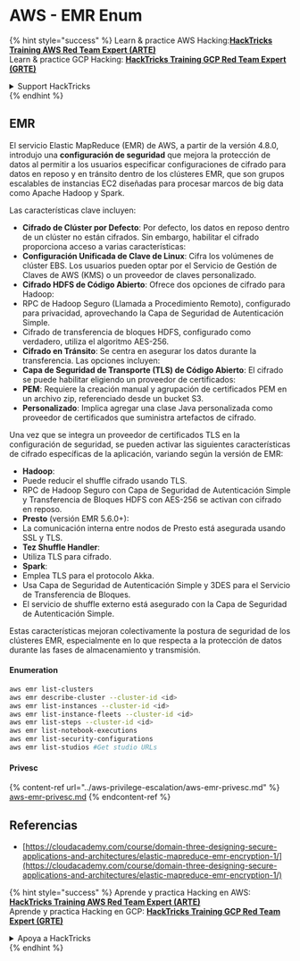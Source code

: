 # AWS - EMR Enum

{% hint style="success" %}
Learn & practice AWS Hacking:<img src="../../../.gitbook/assets/image (1).png" alt="" data-size="line">[**HackTricks Training AWS Red Team Expert (ARTE)**](https://training.hacktricks.xyz/courses/arte)<img src="../../../.gitbook/assets/image (1).png" alt="" data-size="line">\
Learn & practice GCP Hacking: <img src="../../../.gitbook/assets/image (2).png" alt="" data-size="line">[**HackTricks Training GCP Red Team Expert (GRTE)**<img src="../../../.gitbook/assets/image (2).png" alt="" data-size="line">](https://training.hacktricks.xyz/courses/grte)

<details>

<summary>Support HackTricks</summary>

* Check the [**subscription plans**](https://github.com/sponsors/carlospolop)!
* **Join the** 💬 [**Discord group**](https://discord.gg/hRep4RUj7f) or the [**telegram group**](https://t.me/peass) or **follow** us on **Twitter** 🐦 [**@hacktricks\_live**](https://twitter.com/hacktricks\_live)**.**
* **Share hacking tricks by submitting PRs to the** [**HackTricks**](https://github.com/carlospolop/hacktricks) and [**HackTricks Cloud**](https://github.com/carlospolop/hacktricks-cloud) github repos.

</details>
{% endhint %}

## EMR

El servicio Elastic MapReduce (EMR) de AWS, a partir de la versión 4.8.0, introdujo una **configuración de seguridad** que mejora la protección de datos al permitir a los usuarios especificar configuraciones de cifrado para datos en reposo y en tránsito dentro de los clústeres EMR, que son grupos escalables de instancias EC2 diseñadas para procesar marcos de big data como Apache Hadoop y Spark.

Las características clave incluyen:

* **Cifrado de Clúster por Defecto**: Por defecto, los datos en reposo dentro de un clúster no están cifrados. Sin embargo, habilitar el cifrado proporciona acceso a varias características:
* **Configuración Unificada de Clave de Linux**: Cifra los volúmenes de clúster EBS. Los usuarios pueden optar por el Servicio de Gestión de Claves de AWS (KMS) o un proveedor de claves personalizado.
* **Cifrado HDFS de Código Abierto**: Ofrece dos opciones de cifrado para Hadoop:
* RPC de Hadoop Seguro (Llamada a Procedimiento Remoto), configurado para privacidad, aprovechando la Capa de Seguridad de Autenticación Simple.
* Cifrado de transferencia de bloques HDFS, configurado como verdadero, utiliza el algoritmo AES-256.
* **Cifrado en Tránsito**: Se centra en asegurar los datos durante la transferencia. Las opciones incluyen:
* **Capa de Seguridad de Transporte (TLS) de Código Abierto**: El cifrado se puede habilitar eligiendo un proveedor de certificados:
* **PEM**: Requiere la creación manual y agrupación de certificados PEM en un archivo zip, referenciado desde un bucket S3.
* **Personalizado**: Implica agregar una clase Java personalizada como proveedor de certificados que suministra artefactos de cifrado.

Una vez que se integra un proveedor de certificados TLS en la configuración de seguridad, se pueden activar las siguientes características de cifrado específicas de la aplicación, variando según la versión de EMR:

* **Hadoop**:
* Puede reducir el shuffle cifrado usando TLS.
* RPC de Hadoop Seguro con Capa de Seguridad de Autenticación Simple y Transferencia de Bloques HDFS con AES-256 se activan con cifrado en reposo.
* **Presto** (versión EMR 5.6.0+):
* La comunicación interna entre nodos de Presto está asegurada usando SSL y TLS.
* **Tez Shuffle Handler**:
* Utiliza TLS para cifrado.
* **Spark**:
* Emplea TLS para el protocolo Akka.
* Usa Capa de Seguridad de Autenticación Simple y 3DES para el Servicio de Transferencia de Bloques.
* El servicio de shuffle externo está asegurado con la Capa de Seguridad de Autenticación Simple.

Estas características mejoran colectivamente la postura de seguridad de los clústeres EMR, especialmente en lo que respecta a la protección de datos durante las fases de almacenamiento y transmisión.

#### Enumeration
```bash
aws emr list-clusters
aws emr describe-cluster --cluster-id <id>
aws emr list-instances --cluster-id <id>
aws emr list-instance-fleets --cluster-id <id>
aws emr list-steps --cluster-id <id>
aws emr list-notebook-executions
aws emr list-security-configurations
aws emr list-studios #Get studio URLs
```
#### Privesc

{% content-ref url="../aws-privilege-escalation/aws-emr-privesc.md" %}
[aws-emr-privesc.md](../aws-privilege-escalation/aws-emr-privesc.md)
{% endcontent-ref %}

## Referencias

* [https://cloudacademy.com/course/domain-three-designing-secure-applications-and-architectures/elastic-mapreduce-emr-encryption-1/](https://cloudacademy.com/course/domain-three-designing-secure-applications-and-architectures/elastic-mapreduce-emr-encryption-1/)

{% hint style="success" %}
Aprende y practica Hacking en AWS:<img src="../../../.gitbook/assets/image (1).png" alt="" data-size="line">[**HackTricks Training AWS Red Team Expert (ARTE)**](https://training.hacktricks.xyz/courses/arte)<img src="../../../.gitbook/assets/image (1).png" alt="" data-size="line">\
Aprende y practica Hacking en GCP: <img src="../../../.gitbook/assets/image (2).png" alt="" data-size="line">[**HackTricks Training GCP Red Team Expert (GRTE)**<img src="../../../.gitbook/assets/image (2).png" alt="" data-size="line">](https://training.hacktricks.xyz/courses/grte)

<details>

<summary>Apoya a HackTricks</summary>

* Revisa los [**planes de suscripción**](https://github.com/sponsors/carlospolop)!
* **Únete al** 💬 [**grupo de Discord**](https://discord.gg/hRep4RUj7f) o al [**grupo de telegram**](https://t.me/peass) o **síguenos** en **Twitter** 🐦 [**@hacktricks\_live**](https://twitter.com/hacktricks\_live)**.**
* **Comparte trucos de hacking enviando PRs a los** [**HackTricks**](https://github.com/carlospolop/hacktricks) y [**HackTricks Cloud**](https://github.com/carlospolop/hacktricks-cloud) repositorios de github.

</details>
{% endhint %}
